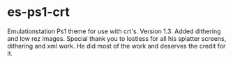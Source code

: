 # es-ps1-crt
Emulationstation Ps1 theme for use with crt's.
Version 1.3. 
Added dithering and low rez images.
Special thank you to lostless for all his splatter screens, dithering and xml work. 
He did most of the work and deserves the credit for it.
